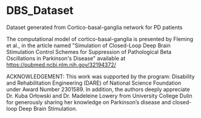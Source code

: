 # DBS_Dataset
Dataset generated from Cortico-basal-ganglia network for PD patients

The computational model of cortico-basal-ganglia is presented by Fleming et al., in the article named "Simulation of Closed-Loop Deep Brain Stimulation Control Schemes for Suppression of Pathological Beta Oscillations in Parkinson's Disease" available at https://pubmed.ncbi.nlm.nih.gov/32194372/

ACKNOWLEDGEMENT: 
This work was supported by the program: Disability and Rehabilitation Engineering (DARE) of National Science
Foundation under Award Number 2301589. In addition, the authors deeply appreciate Dr. Kuba Orłowski and Dr.
Madeleine Lowery from University College Dulin for generously sharing her knowledge on Parkinson’s disease and closed-loop Deep Brain Stimulation.

